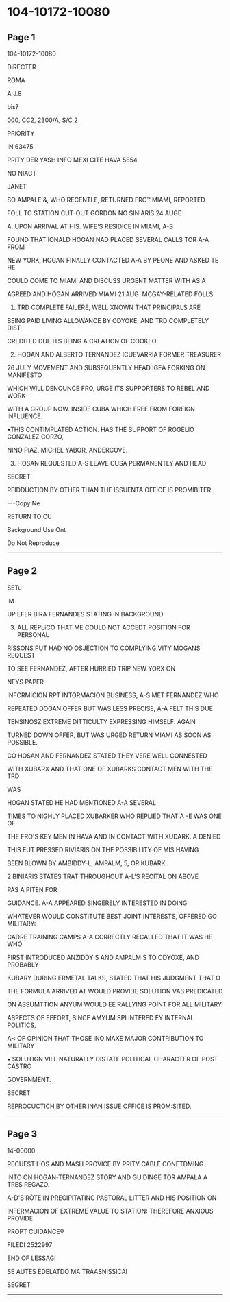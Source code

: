 # 104-10172-10080

## Page 1

104-10172-10080

DiRECTER

ROMA

A:J.8

bis?

000, CC2, 2300/A, S/C 2

PRiORITY

IN 63475

PRITY DER YASH INFO MEXI CITE HAVA 5854

NO NIACT

JANET

SO AMPALE &, WHO RECENTLE, RETURNED FRC™ MIAMI, REPORTED

FOLL TO STATION CUT-OUT GORDON NO SINIARIS 24 AUGE

A. UPON ARRIVAL AT HIS. WIFE'S RESIDICE IN MIAMI, A-S

FOUND THAT IONALD HOGAN NAD PLACED SEVERAL CALLS TOR A-A FROM

NEW YORK, HOGAN FINALLY CONTACTED A-A BY PEONE AND ASKED TE HE

COULD COME TO MIAMI AND DISCUSS URGENT MATTER WITH AS A

AGREED AND HÓGAN ARRIVED MIAMI 21 AUG. MCGAY-RELATED FOLLS

1. TRD COMPLETE FAILERE, WELL XNOWN THAT PRINCIPALS ARE

BEING PAID LIVING ALLOWANCE BY ODYOKE, AND TRD COMPLETELY DIST

CREDITED DUE ITS BEING A CREATION OF COOKEO

2. HOGAN AND ALBERTO TERNANDEZ ICUEVARRIA FORMER TREASURER

26 JULY MOVEMENT AND SUBSEQUENTLY HEAD IGEA FORKING ON MANIFESTO

WHICH WILL DENOUNCE FRO, URGE ITS SUPPORTERS TO REBEL AND WORK

WITH A GROUP NOW. INSIDE CUBA WHICH FREE FROM FOREIGN INFLUENCE.

•THIS CONTIMPLATED ACTION. HAS THE SUPPORT OF ROGELIO GONZALEZ CORZO,

NINO PIAZ, MICHEL YABOR, ANDERCOVE.

3. HOSAN REQUESTED A-S LEAVE CUSA PERMANENTLY AND HEAD

SEGRET

RFIDDUCTION BY OTHER THAN THE ISSUENTA OFFICE IS PROMIBITER

---Copy Ne

RETURN TO CU

Background Use Ont

Do Not Reproduce

---

## Page 2

SETu

iM

UP EFER BIRA FERNANDES STATING IN BACKGROUND.

3. ALL REPLiCO THAT ME COULD NOT ACCEDT POSITIGN FOR PERSONAL

RISSONS PUT HAD NO OSJECTION TO COMPLYING VITY MOGANS REQUEST

TO SEE FERNANDEZ, AFTER HURRIED TRIP NEW YORX ON

NEYS PAPER

INFCRMICION RPT INTORMACION BUSINESS, A-S MET FERNANDEZ WHO

REPEATED DOGAN OFFER BUT WAS LESS PRECISE, A-A FELT THIS DUE

TENSINOSZ EXTREME DITTICULTY EXPRESSING HIMSELF. AGAIN

TURNED DOWN OFFER, BUT WAS URGED RETURN MIAMI AS SOON AS POSSIBLE.

CO HOSAN AND FERNANDEZ STATED THEY VERE WELL CONNESTED

WITH XUBARX AND THAT ONE OF XUBARKS CONTACT MEN WITH THE TRD

WAS

HOGAN STATED HE HAD MENTIONED A-A SEVERAL

TIMES TO NIGHLY PLACED XUBARKER WHO REPLIED THAT A -E WAS ONE OF

THE FRO'S KEY MEN IN HAVA AND IN CONTACT WITH XUDARK. A DENIED

THIS EUT PRESSED RIVIARIS ON THE POSSIBILITY OF MIS HAVING

BEEN BLOWN BY AMBIDDY-L, AMPALM, 5, OR KUBARK.

2 BINIARIS STATES TRAT THROUGHOUT A-L'S RECITAL ON ABOVE

PAS A PITEN FOR

GUIDANCE. A-A APPEARED SINGERELY INTERESTED IN DOING

WHATEVER WOULD CONSTITUTE BEST JOINT INTERESTS, OFFERED GO MILITARY:

CADRE TRAINING CAMPS A-A CORRECTLY RECALLED THAT IT WAS HE WHO

FIRST INTRODUCED ANZIDDY S AÑD AMPALM S TO ODYOXE, AND PROBABLY

KUBARY DURING ERMETAL TALKS, STATED THAT HIS JUDGMENT THAT O

THE FORMULA ARRIVED AT WOULD PROVIDE SOLUTION VAS PREDICATED

ON ASSUMTTION ANYUM WOULD EE RALLYING POINT FOR ALL MILITARY

ASPECTS OF EFFORT, SINCE AMYUM SPLINTERED EY INTERNAL POLITICS,

A-: OF OPINION THAT THOSE INO MAXE MAJOR CONTRIBUTION TO MILITARY

• SOLUTIGN VILL NATURALLY DISTATE POLITICAL CHARACTER OF POST CASTRO

GOVERNMENT.

SECRET

REPROCUCTICH BY OTHER INAN ISSUE OFFICE IS PROM:SITED.

---

## Page 3

14-00000

RECUEST HOS AND MASH PROVICE BY PRITY CABLE CONETDMING

INTO ON HOGAN-TERNANDEZ STORY AND GUIDINGE TOR AMPALA A TRES REGAZO.

A-D'S RÓTE IN PRECIPITATING PASTORAL LITTER AND HIS POSITION ON

INFERMACION OF EXTREME VALUE TO STATION: THEREFORE ANXIOUS PROVIDE

PROPT CUIDANCE®

FILEDI 2522997

END OF LESSAGI

SE AUTES EDELATDO MA TRAASNISSICAI

SEGRET

---

